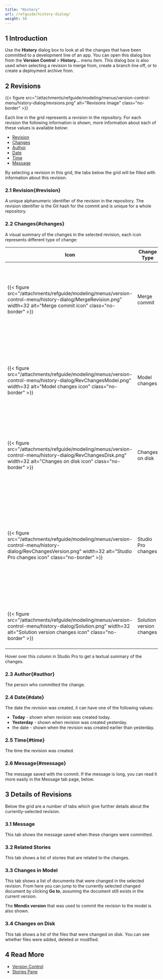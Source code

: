 ```yaml
---
title: "History"
url: /refguide/history-dialog/
weight: 50
---
```

## 1 Introduction

Use the **History** dialog box to look at all the changes that have been committed to a development line of an app. You can open this dialog box from the **Version Control** > **History…** menu item. This dialog box is also used when selecting a revision to merge from, create a branch line off, or to create a deployment archive from.

## 2 Revisions

{{< figure src="/attachments/refguide/modeling/menus/version-control-menu/history-dialog/revisions.png" alt="Revisions Image" class="no-border" >}}

Each line in the grid represents a revision in the repository. For each revision the following information is shown, more information about each of these values is available below:

* [Revision](#revision)
* [Changes](#changes)
* [Author](#author)
* [Date](#date)
* [Time](#time)
* [Message](#message)

By selecting a revision in this grid, the tabs below the grid will be filled with information about this revision.

### 2.1 Revision{#revision}

A unique alphanumeric identifier of the revision in the repository. The revision identifier is the Git hash for the commit and is unique for a whole repository.

### 2.2 Changes{#changes}

A visual summary of the changes in the selected revision, each icon represents different type of change:

| Icon | Change Type | Notes |
| --- | --- | --- |
| {{< figure src="/attachments/refguide/modeling/menus/version-control-menu/history-dialog/MergeRevision.png" width=32 alt="Merge commit icon" class="no-border" >}} | Merge commit | Indicates that the commit is a merge of two different commits.<br/>Hovering over will show both the parent [revisions](#revision). |
| {{< figure src="/attachments/refguide/modeling/menus/version-control-menu/history-dialog/RevChangesModel.png" width=32 alt="Model changes icon" class="no-border" >}} | Model changes | Indicates that there were some changes made to the app model.<br/>For example, changes to the domain model, microflows, or pages. |
| {{< figure src="/attachments/refguide/modeling/menus/version-control-menu/history-dialog/RevChangesDisk.png" width=32 alt="Changes on disk icon" class="no-border" >}} | Changes on disk | Indicates that there were changes on disk.<br/>For example, a file was added or removed. |
| {{< figure src="/attachments/refguide/modeling/menus/version-control-menu/history-dialog/RevChangesVersion.png" width=32 alt="Studio Pro changes icon" class="no-border" >}} | Studio Pro changes | Indicates that there was a change to the Studio Pro version used to work with the app.<br/>For example, when upgrading the app from a previous version to the latest one. |
| {{< figure src="/attachments/refguide/modeling/menus/version-control-menu/history-dialog/Solution.png" width=32 alt="Solution version changes icon" class="no-border" >}} | Solution version changes | Indicates that a [solution module](/refguide/configure-add-on-and-solution-modules/) used in the app was updated. |

Hover over this column in Studio Pro to get a textual summary of the changes.

### 2.3 Author{#author}

The person who committed the change.

### 2.4 Date{#date}

The date the revision was created, it can have one of the following values:

* **Today** - shown when revision was created today.
* **Yesterday** - shown when revision was created yesterday.
* the date - shown when the revision was created earlier than yesterday.

### 2.5 Time{#time}

The time the revision was created.

### 2.6 Message{#message}

The message saved with the commit. If the message is long, you can read it more easily in the Message tab page, below.

## 3 Details of Revisions

Below the grid are a number of tabs which give further details about the currently-selected revision.

### 3.1 Message

This tab shows the message saved when these changes were committed.

### 3.2 Related Stories

This tab shows a list of stories that are related to the changes.

### 3.3 Changes in Model

This tab shows a list of documents that were changed in the selected revision. From here you can jump to the currently selected changed document by clicking **Go to**, assuming the document still exists in the current version.

The **Mendix version** that was used to commit the revision to the model is also shown. 

### 3.4 Changes on Disk

This tab shows a list of the files that were changed on disk. You can see whether files were added, deleted or modified.

## 4 Read More

* [Version Control](/refguide/version-control/)
* [Stories Pane](/refguide/stories-pane/)
